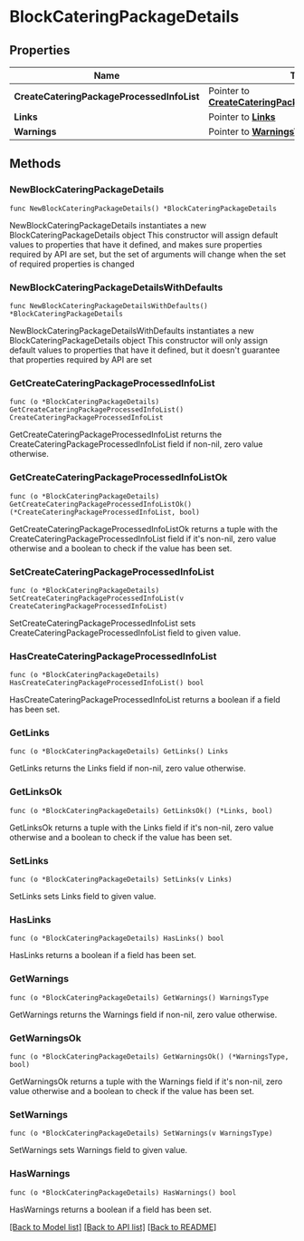 # BlockCateringPackageDetails

## Properties

Name | Type | Description | Notes
------------ | ------------- | ------------- | -------------
**CreateCateringPackageProcessedInfoList** | Pointer to [**CreateCateringPackageProcessedInfoList**](CreateCateringPackageProcessedInfoList.md) |  | [optional] 
**Links** | Pointer to [**Links**](Links.md) |  | [optional] 
**Warnings** | Pointer to [**WarningsType**](WarningsType.md) |  | [optional] 

## Methods

### NewBlockCateringPackageDetails

`func NewBlockCateringPackageDetails() *BlockCateringPackageDetails`

NewBlockCateringPackageDetails instantiates a new BlockCateringPackageDetails object
This constructor will assign default values to properties that have it defined,
and makes sure properties required by API are set, but the set of arguments
will change when the set of required properties is changed

### NewBlockCateringPackageDetailsWithDefaults

`func NewBlockCateringPackageDetailsWithDefaults() *BlockCateringPackageDetails`

NewBlockCateringPackageDetailsWithDefaults instantiates a new BlockCateringPackageDetails object
This constructor will only assign default values to properties that have it defined,
but it doesn't guarantee that properties required by API are set

### GetCreateCateringPackageProcessedInfoList

`func (o *BlockCateringPackageDetails) GetCreateCateringPackageProcessedInfoList() CreateCateringPackageProcessedInfoList`

GetCreateCateringPackageProcessedInfoList returns the CreateCateringPackageProcessedInfoList field if non-nil, zero value otherwise.

### GetCreateCateringPackageProcessedInfoListOk

`func (o *BlockCateringPackageDetails) GetCreateCateringPackageProcessedInfoListOk() (*CreateCateringPackageProcessedInfoList, bool)`

GetCreateCateringPackageProcessedInfoListOk returns a tuple with the CreateCateringPackageProcessedInfoList field if it's non-nil, zero value otherwise
and a boolean to check if the value has been set.

### SetCreateCateringPackageProcessedInfoList

`func (o *BlockCateringPackageDetails) SetCreateCateringPackageProcessedInfoList(v CreateCateringPackageProcessedInfoList)`

SetCreateCateringPackageProcessedInfoList sets CreateCateringPackageProcessedInfoList field to given value.

### HasCreateCateringPackageProcessedInfoList

`func (o *BlockCateringPackageDetails) HasCreateCateringPackageProcessedInfoList() bool`

HasCreateCateringPackageProcessedInfoList returns a boolean if a field has been set.

### GetLinks

`func (o *BlockCateringPackageDetails) GetLinks() Links`

GetLinks returns the Links field if non-nil, zero value otherwise.

### GetLinksOk

`func (o *BlockCateringPackageDetails) GetLinksOk() (*Links, bool)`

GetLinksOk returns a tuple with the Links field if it's non-nil, zero value otherwise
and a boolean to check if the value has been set.

### SetLinks

`func (o *BlockCateringPackageDetails) SetLinks(v Links)`

SetLinks sets Links field to given value.

### HasLinks

`func (o *BlockCateringPackageDetails) HasLinks() bool`

HasLinks returns a boolean if a field has been set.

### GetWarnings

`func (o *BlockCateringPackageDetails) GetWarnings() WarningsType`

GetWarnings returns the Warnings field if non-nil, zero value otherwise.

### GetWarningsOk

`func (o *BlockCateringPackageDetails) GetWarningsOk() (*WarningsType, bool)`

GetWarningsOk returns a tuple with the Warnings field if it's non-nil, zero value otherwise
and a boolean to check if the value has been set.

### SetWarnings

`func (o *BlockCateringPackageDetails) SetWarnings(v WarningsType)`

SetWarnings sets Warnings field to given value.

### HasWarnings

`func (o *BlockCateringPackageDetails) HasWarnings() bool`

HasWarnings returns a boolean if a field has been set.


[[Back to Model list]](../README.md#documentation-for-models) [[Back to API list]](../README.md#documentation-for-api-endpoints) [[Back to README]](../README.md)


